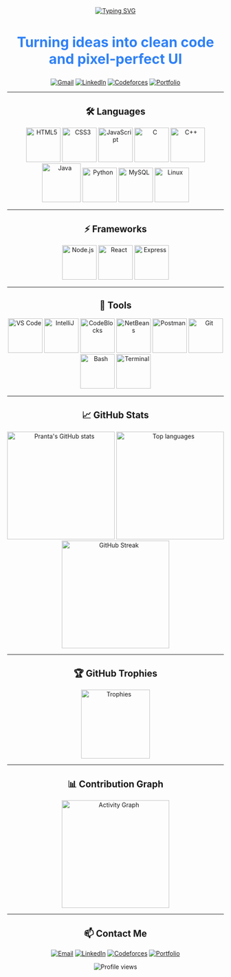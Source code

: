 <div align="center">

<!-- Big Typing Headline (all in blue) -->
<a href="https://github.com/pranta2003">
  <img src="https://readme-typing-svg.demolab.com?font=Fira+Code&pause=1500&color=2F81F7&center=true&width=1000&lines=Hello,+I'm+Pranta;a+competitive+programmer;a+future+MERN+software+developer" alt="Typing SVG" />
</a>

<!-- Subheadline -->
<h2 style="font-size:32px; color:#2F81F7;">Turning ideas into clean code and pixel‑perfect UI</h2>

<!-- Social badges -->
<p>
  <a href="mailto:your.email@gmail.com"><img alt="Gmail" src="https://img.shields.io/badge/Gmail-D14836?style=for-the-badge&logo=gmail&logoColor=white"></a>
  <a href="https://www.linkedin.com/in/your-linkedin-username/"><img alt="LinkedIn" src="https://img.shields.io/badge/LinkedIn-0A66C2?style=for-the-badge&logo=linkedin&logoColor=white"></a>
  <a href="https://codeforces.com/profile/your-codeforces-handle"><img alt="Codeforces" src="https://img.shields.io/badge/Codeforces-1F8ACB?style=for-the-badge&logo=codeforces&logoColor=white"></a>
  <a href="https://your-portfolio.site/"><img alt="Portfolio" src="https://img.shields.io/badge/Portfolio-FF7139?style=for-the-badge&logo=firefox-browser&logoColor=white"></a>
</p>

---

## 🛠️ Languages

<div align="center">
  <img alt="HTML5" src="https://cdn.jsdelivr.net/gh/devicons/devicon/icons/html5/html5-plain.svg" height="80" />
  <img alt="CSS3" src="https://cdn.jsdelivr.net/gh/devicons/devicon/icons/css3/css3-plain.svg" height="80" />
  <img alt="JavaScript" src="https://cdn.jsdelivr.net/gh/devicons/devicon/icons/javascript/javascript-original.svg" height="80" />
  <img alt="C" src="https://cdn.jsdelivr.net/gh/devicons/devicon/icons/c/c-original.svg" height="80" />
  <img alt="C++" src="https://cdn.jsdelivr.net/gh/devicons/devicon/icons/cplusplus/cplusplus-original.svg" height="80" />
  <img alt="Java" src="https://cdn.jsdelivr.net/gh/devicons/devicon/icons/java/java-original.svg" height="90" />
  <img alt="Python" src="https://cdn.jsdelivr.net/gh/devicons/devicon/icons/python/python-original.svg" height="80" />
  <img alt="MySQL" src="https://cdn.jsdelivr.net/gh/devicons/devicon/icons/mysql/mysql-original.svg" height="80" />
  <img alt="Linux" src="https://cdn.jsdelivr.net/gh/devicons/devicon/icons/linux/linux-original.svg" height="80" />
</div>

---

## ⚡ Frameworks

<div align="center">
  <img alt="Node.js" src="https://cdn.jsdelivr.net/gh/devicons/devicon/icons/nodejs/nodejs-original.svg" height="80" />
  <img alt="React" src="https://cdn.jsdelivr.net/gh/devicons/devicon/icons/react/react-original.svg" height="80" />
  <img alt="Express" src="https://cdn.jsdelivr.net/gh/devicons/devicon/icons/express/express-original.svg" height="80" />
</div>

---

## 🧰 Tools

<div align="center">
  <img alt="VS Code" src="https://cdn.jsdelivr.net/gh/devicons/devicon/icons/vscode/vscode-original.svg" height="80" />
  <img alt="IntelliJ" src="https://cdn.jsdelivr.net/gh/devicons/devicon/icons/intellij/intellij-original.svg" height="80" />
  <img alt="CodeBlocks" src="https://cdn.jsdelivr.net/gh/devicons/devicon/icons/codeblocks/codeblocks-original.svg" height="80" />
  <img alt="NetBeans" src="https://cdn.jsdelivr.net/gh/devicons/devicon/icons/netbeans/netbeans-original.svg" height="80" />
  <img alt="Postman" src="https://cdn.jsdelivr.net/gh/devicons/devicon/icons/postman/postman-original.svg" height="80" />
  <img alt="Git" src="https://cdn.jsdelivr.net/gh/devicons/devicon/icons/git/git-original.svg" height="80" />
  <img alt="Bash" src="https://cdn.jsdelivr.net/gh/devicons/devicon/icons/bash/bash-original.svg" height="80" />
  <img alt="Terminal" src="https://cdn.jsdelivr.net/gh/devicons/devicon/icons/terminal/terminal-original.svg" height="80" />
</div>

---

## 📈 GitHub Stats

<div align="center">
  <img alt="Pranta's GitHub stats" src="https://github-readme-stats.vercel.app/api?username=pranta2003&show_icons=true&theme=tokyonight&include_all_commits=true&count_private=true&line_height=40&title_color=FF5733&text_color=ffffff&icon_color=F7D154" height="250" />
  <img alt="Top languages" src="https://github-readme-stats.vercel.app/api/top-langs/?username=pranta2003&layout=compact&theme=tokyonight&title_color=FF5733&text_color=ffffff" height="250" />
  <img alt="GitHub Streak" src="https://streak-stats.demolab.com?user=pranta2003&theme=tokyonight&hide_border=false" height="250" />
</div>

---

## 🏆 GitHub Trophies

<div align="center">
  <img alt="Trophies" src="https://github-profile-trophy.vercel.app/?username=pranta2003&theme=onestar&no-bg=true&no-frame=true&margin-w=12&rank=-1&column=6" height="160" />
</div>

---

## 📊 Contribution Graph

<div align="center">
  <img alt="Activity Graph" src="https://github-readme-activity-graph.vercel.app/graph?username=pranta2003&theme=react-dark&hide_border=false&area=true&custom_title=Contribution+Graph" height="250" />
</div>

---

## 📫 Contact Me

<div align="center">
  <a href="mailto:your.email@gmail.com"><img alt="Email" src="https://img.shields.io/badge/Email-D14836?style=for-the-badge&logo=gmail&logoColor=white"></a>
  <a href="https://www.linkedin.com/in/your-linkedin-username/"><img alt="LinkedIn" src="https://img.shields.io/badge/LinkedIn-0A66C2?style=for-the-badge&logo=linkedin&logoColor=white"></a>
  <a href="https://codeforces.com/profile/your-codeforces-handle"><img alt="Codeforces" src="https://img.shields.io/badge/Codeforces-1F8ACB?style=for-the-badge&logo=codeforces&logoColor=white"></a>
  <a href="https://your-portfolio.site/"><img alt="Portfolio" src="https://img.shields.io/badge/Portfolio-FF7139?style=for-the-badge&logo=firefox-browser&logoColor=white"></a>
</div>

<p align="center">
  <img src="https://komarev.com/ghpvc/?username=pranta2003&style=flat-square&color=2f81f7" alt="Profile views" />
</p>
